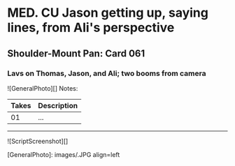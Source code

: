 # MED. CU Jason getting up, saying lines, from Ali's perspective

## Shoulder-Mount Pan: Card 061

### Lavs on Thomas, Jason, and Ali; two booms from camera

![GeneralPhoto][]
Notes: 

| Takes | Description |
|:---|:----|
| 01 | ... |

----

![ScriptScreenshot][]


[GeneralPhoto]:  images/.JPG align=left
